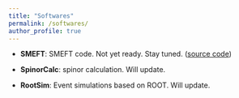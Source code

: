 ```yaml
---
title: "Softwares"
permalink: /softwares/
author_profile: true
---
```


* **SMEFT**: SMEFT code. Not yet ready. Stay tuned. ([source code](https://github.com/jhyu-itp))

* **SpinorCalc**: spinor calculation. Will update. 

* **RootSim**: Event simulations based on ROOT. Will update. 


